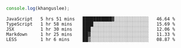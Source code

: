 ```js
console.log(khanguslee);
```

<!--START_SECTION:waka-->
```text
JavaScript   5 hrs 51 mins   ███████████▓░░░░░░░░░░░░░   46.64 % 
TypeScript   1 hr 58 mins    ████░░░░░░░░░░░░░░░░░░░░░   15.69 % 
JSX          1 hr 30 mins    ███░░░░░░░░░░░░░░░░░░░░░░   12.06 % 
Markdown     1 hr 25 mins    ██▓░░░░░░░░░░░░░░░░░░░░░░   11.33 % 
LESS         1 hr 6 mins     ██▒░░░░░░░░░░░░░░░░░░░░░░   08.87 % 
```
<!--END_SECTION:waka-->

<!--
**khanguslee/khanguslee** is a ✨ _special_ ✨ repository because its `README.md` (this file) appears on your GitHub profile.

Here are some ideas to get you started:

- 🔭 I’m currently working on ...
- 🌱 I’m currently learning ...
- 👯 I’m looking to collaborate on ...
- 🤔 I’m looking for help with ...
- 💬 Ask me about ...
- 📫 How to reach me: ...
- 😄 Pronouns: ...
- ⚡ Fun fact: ...
-->
